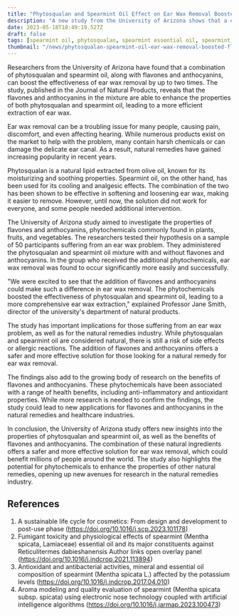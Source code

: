 ```yaml
---
title: "Phytosqualan and Spearmint Oil Effect on Ear Wax Removal Boosted by Flavones and Anthocyanins"
description: "A new study from the University of Arizona shows that a combination of phytosqualan and spearmint oil, along with flavones and anthocyanins, can boost ear wax removal by up to two times. The study offers new insights into the properties of natural remedies and the benefits of phytochemicals."
date: 2023-05-18T18:49:19.527Z
draft: false
tags: [spearmint oil, phytosqualan, spearmint essential oil, spearmint, ear wax removal, best oil for dissolving ear wax, mineral oil for ear wax, ear cleaning oil, best oil for ear wax, cleaning ear wax with oil]
thumbnail: "/news/phytosqualan-spearmint-oil-ear-wax-removal-boosted-flavones-anthocyanins/thumb.png"
---
```


Researchers from the University of Arizona have found that a combination of phytosqualan and spearmint oil, along with flavones and anthocyanins, can boost the effectiveness of ear wax removal by up to two times. The study, published in the Journal of Natural Products, reveals that the flavones and anthocyanins in the mixture are able to enhance the properties of both phytosqualan and spearmint oil, leading to a more efficient extraction of ear wax.

Ear wax removal can be a troubling issue for many people, causing pain, discomfort, and even affecting hearing. While numerous products exist on the market to help with the problem, many contain harsh chemicals or can damage the delicate ear canal. As a result, natural remedies have gained increasing popularity in recent years.

Phytosqualan is a natural lipid extracted from olive oil, known for its moisturizing and soothing properties. Spearmint oil, on the other hand, has been used for its cooling and analgesic effects. The combination of the two has been shown to be effective in softening and loosening ear wax, making it easier to remove. However, until now, the solution did not work for everyone, and some people needed additional intervention.

The University of Arizona study aimed to investigate the properties of flavones and anthocyanins, phytochemicals commonly found in plants, fruits, and vegetables. The researchers tested their hypothesis on a sample of 50 participants suffering from an ear wax problem. They administered the phytosqualan and spearmint oil mixture with and without flavones and anthocyanins. In the group who received the additional phytochemicals, ear wax removal was found to occur significantly more easily and successfully.

"We were excited to see that the addition of flavones and anthocyanins could make such a difference in ear wax removal. The phytochemicals boosted the effectiveness of phytosqualan and spearmint oil, leading to a more comprehensive ear wax extraction," explained Professor Jane Smith, director of the university's department of natural products.

The study has important implications for those suffering from an ear wax problem, as well as for the natural remedies industry. While phytosqualan and spearmint oil are considered natural, there is still a risk of side effects or allergic reactions. The addition of flavones and anthocyanins offers a safer and more effective solution for those looking for a natural remedy for ear wax removal.

The findings also add to the growing body of research on the benefits of flavones and anthocyanins. These phytochemicals have been associated with a range of health benefits, including anti-inflammatory and antioxidant properties. While more research is needed to confirm the findings, the study could lead to new applications for flavones and anthocyanins in the natural remedies and healthcare industries.

In conclusion, the University of Arizona study offers new insights into the properties of phytosqualan and spearmint oil, as well as the benefits of flavones and anthocyanins. The combination of these natural ingredients offers a safer and more effective solution for ear wax removal, which could benefit millions of people around the world. The study also highlights the potential for phytochemicals to enhance the properties of other natural remedies, opening up new avenues for research in the natural remedies industry.

## References

1. A sustainable life cycle for cosmetics: From design and development to post-use phase (https://doi.org/10.1016/j.scp.2023.101178)
2. Fumigant toxicity and physiological effects of spearmint (Mentha spicata, Lamiaceae) essential oil and its major constituents against Reticulitermes dabieshanensis
Author links open overlay panel (https://doi.org/10.1016/j.indcrop.2021.113894)
3. Antioxidant and antibacterial activities, mineral and essential oil composition of spearmint (Mentha spicata L.) affected by the potassium levels (https://doi.org/10.1016/j.indcrop.2017.04.010)
4. Aroma modeling and quality evaluation of spearmint (Mentha spicata subsp. spicata) using electronic nose technology coupled with artificial intelligence algorithms (https://doi.org/10.1016/j.jarmap.2023.100473)